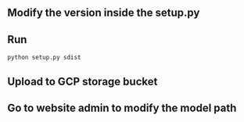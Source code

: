 ## Modify the version inside the setup.py

## Run
```
python setup.py sdist
```

## Upload to GCP storage bucket

## Go to website admin to modify the model path